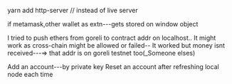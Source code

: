 yarn add http-server // instead of live server

if metamask,other wallet as extn---gets stored on window object


I tried to push ethers from goreli to contract addr on localhost..
It might work as cross-chain might be allowed or failed--
It worked but money isnt received---=> that addr is on goreli testnet too(_Someone elses)

Add an account---by private key
Reset an account after refreshing local node each time